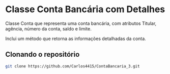 # Classe Conta Bancária com Detalhes

Classe Conta que representa uma conta bancária, com atributos Titular, agência, número da conta, saldo e limite.  

Inclui um método que retorna as informações detalhadas da conta.  

## Clonando o repositório

```bash
git clone https://github.com/Carlos4415/ContaBancaria_3.git